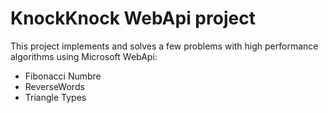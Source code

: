 # KnockKnock WebApi project
This project implements and solves a few problems with high performance algorithms using Microsoft WebApi:
- Fibonacci Numbre
- ReverseWords
- Triangle Types


